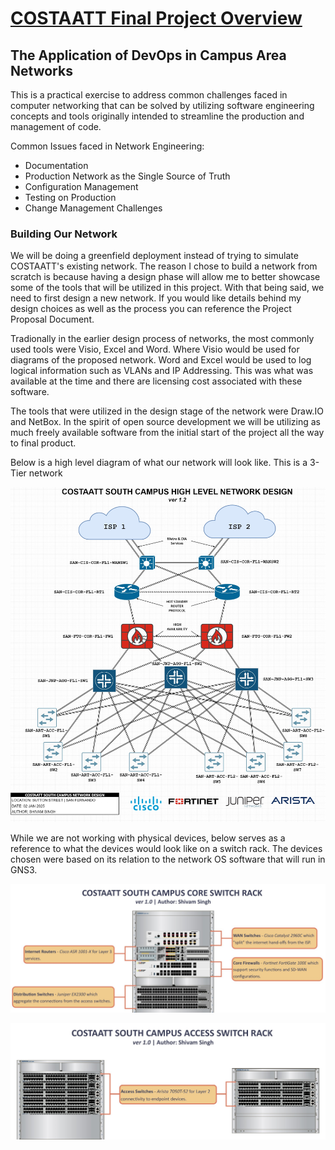 # <ins>COSTAATT Final Project Overview</ins>

## The Application of DevOps in Campus Area Networks

This is a practical exercise to address common challenges faced in computer networking that can be solved by utilizing software engineering concepts and tools originally intended to streamline the production and management of code.

<!-- Talk about how we will approach this issue and that this project is a proof of concept for company buy in-->
<!-- Describe the common issues faced and elaborate on our approach to each issue-->

Common Issues faced in Network Engineering:
- Documentation
- Production Network as the Single Source of Truth
- Configuration Management
- Testing on Production
- Change Management Challenges




<!-- List resources in earlier part of project, software, tools, network devices, system requirements, network images -->


### Building Our Network
We will be doing a greenfield deployment instead of trying to simulate COSTAATT's existing network.
The reason I chose to build a network from scratch is because having a design phase will allow me to better showcase some of the tools that will be utilized in this project.
With that being said, we need to first design a new network. If you would like details behind my design choices as well as the process you can reference the Project Proposal Document.


Tradionally in the earlier design process of networks, the most commonly used tools were Visio, Excel and Word. Where Visio would be used for diagrams of the proposed network. Word and Excel would be used to log logical information such as VLANs and IP Addressing. This was what was available at the time and there are licensing cost associated with these software.


The tools that were utilized in the design stage of the network were Draw.IO and NetBox. In the spirit of open source development we will be utilizing as much freely available software from the initial start of the project all the way to final product.

Below is a high level diagram of what our network will look like. This is a 3-Tier network

![COSTAATT High Level Diagram](https://github.com/Shivam-S-Singh/COSTAATT_Final_Project/blob/f9ebebf90d190d41b07ddb6494e0a1dbd5036574/NetworkCostaatt_HLD.jpg)

While we are not working with physical devices, below serves as a reference to what the devices would look like on a switch rack. The devices chosen were based on its relation to the network OS software that will run in GNS3.



<!-- List resources in start of project -->
![COSTAATT Core Switch Rack](https://github.com/Shivam-S-Singh/COSTAATT_Final_Project/blob/abf5796238cafb637c89ff2fbfaf4b6eca8b7ddc/COSTAATT_South_Campus_Core_SwitchRack.jpg)

![COSTAATT Access Switch Rack](https://github.com/Shivam-S-Singh/COSTAATT_Final_Project/blob/a2fba9ad2b3cdaf24e2b8b82360586891f4910ef/COSTAATT_South_Campus_Access_SwitchRack.jpg)
